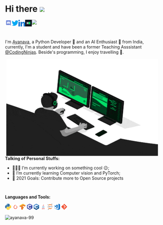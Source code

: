 # Hi there <img src="https://media.giphy.com/media/hvRJCLFzcasrR4ia7z/giphy.gif" width="25px">                 
<a href="https://discord.gg/p4wT6eVX">
  <img align="left" alt="Ayanava's Discord" width="22px" src="https://github.com/ayanava-99/ayanava-99/blob/master/assets/ico/Discord-Logo-Color.png" />
</a>
<a href="https://twitter.com/dutta_ayanava">
  <img align="left" alt="Ayanava Dutta | Twitter" width="22px" src="https://github.com/ayanava-99/ayanava-99/blob/master/assets/ico/013-twitter-1.png" />
</a>
<a href="https://www.linkedin.com/in/ayanava-dutta-972617168/">
  <img align="left" alt="Ayanava's LinkdeIN" width="22px" src="https://github.com/ayanava-99/ayanava-99/blob/master/assets/ico/031-linkedin.png" />
</a>
<a href="https://www.hackerrank.com/Ayanava_99">
  <img align="left" alt="Ayanava's HackerRank" width="22px" src="https://github.com/ayanava-99/ayanava-99/blob/master/assets/ico/HackerRank_Icon-1000px.png" />
</a>              

![](https://visitor-badge.glitch.me/badge?page_id=ayanava-99.ayanava-99)



<br />

I'm [Ayanava](https://ayanava1999.wixsite.com/portfolio), a Python Developer 🚀 and an AI Enthusiast 🤖 from India, currently, I'm a student and have been a former Teaching Asssistant [@CodingNinjas](https://www.codingninjas.com/). Beside's programming, I enjoy travelling 🚌.

<img align="right" alt="GIF" src="https://github.com/ayanava-99/ayanava-99/blob/master/assets/ico/Marketing-Data-Analytics.gif" width="500" height="320" />


**Talking of Personal Stuffs:**

- 👨🏽‍💻 I’m currently working on something cool :wink:;
- 🌱 I’m currently learning Computer vision and PyTorch; 
- 🥅 2021 Goals: Contribute more to Open Source projects

<br />

**Languages and Tools:**

<code><img height="20" src="https://github.com/ayanava-99/ayanava-99/blob/master/assets/ico/600px-Python-logo-notext.svg.png"></code>
<code><img height="20" src="https://github.com/ayanava-99/ayanava-99/blob/master/assets/ico/pytorch-logo.png" ></code>
<code><img height="20" src="https://github.com/ayanava-99/ayanava-99/blob/master/assets/ico/Tensorflow_logo.svg.png"></code>
<code><img height="20" src="https://github.com/ayanava-99/ayanava-99/blob/master/assets/ico/C.png"></code>
<code><img height="20" src="https://github.com/ayanava-99/ayanava-99/blob/master/assets/ico/cpp_logo.png"></code>
<code><img height="20" src="https://github.com/ayanava-99/ayanava-99/blob/master/assets/ico/java-eps-vector-logo.png"></code>
<code><img height="20" src="https://github.com/ayanava-99/ayanava-99/blob/master/assets/ico/518px-Jupyter_logo.svg.png"></code>
<code><img height="20" src="https://github.com/ayanava-99/ayanava-99/blob/master/assets/ico/visual-studio-code-logo-284BC24C39-seeklogo.com.png"></code>
<code><img height="20" src="https://github.com/ayanava-99/ayanava-99/blob/master/assets/ico/Git_icon.svg.png"></code>

<p align="left"> <img src="https://github-readme-stats.vercel.app/api?username=ayanava-99&show_icons=true&theme=gotham&hide=contribs,prs,issues,contribsto" alt="ayanava-99" />
<br />
<br /> 
<br /> 
